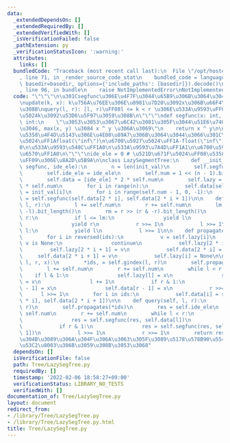```yaml
---
data:
  _extendedDependsOn: []
  _extendedRequiredBy: []
  _extendedVerifiedWith: []
  _isVerificationFailed: false
  _pathExtension: py
  _verificationStatusIcon: ':warning:'
  attributes:
    links: []
  bundledCode: "Traceback (most recent call last):\n  File \"/opt/hostedtoolcache/Python/3.10.6/x64/lib/python3.10/site-packages/onlinejudge_verify/documentation/build.py\"\
    , line 71, in _render_source_code_stat\n    bundled_code = language.bundle(stat.path,\
    \ basedir=basedir, options={'include_paths': [basedir]}).decode()\n  File \"/opt/hostedtoolcache/Python/3.10.6/x64/lib/python3.10/site-packages/onlinejudge_verify/languages/python.py\"\
    , line 96, in bundle\n    raise NotImplementedError\nNotImplementedError\n"
  code: "\"\"\"\n\u301Csegfunc\u306E\u4F7F\u3044\u65B9\u306B\u3064\u3044\u3066\u301C\
    \nupdate(k, x): k\u756A\u76EE\u306E\u8981\u7D20\u3092x\u306B\u66F4\u65B0\u3059\
    \u308B\nquery(l, r): [l, r)\uFF08l <= k < r \u306E\u533A\u9593\uFF09\u304B\u3089\
    \u5024k\u3092\u53D6\u5F97\u3059\u308B\n\"\"\"\ndef segfunc(x: int, y: int) ->\
    \ int:\n    \"\u3053\u3053\u3067\u6C42\u3081\u305F\u3044\u51E6\u7406\u3092\u884C\
    \u3046, max(x, y) \u3084 x ^ y \u306A\u3069\"\n    return x ^ y\n\n\"\"\"\n\u301C\
    \u5358\u4F4D\u5143\u306E\u4E00\u89A7\u306B\u3064\u3044\u3066\u301C\n\u6700\u5C0F\
    \u5024\uFF1Afloat(\"inf\")\n\u6700\u5927\u5024\uFF1A-float(\"inf\")\nXOR\uFF1A\
    0\n\u533A\u9593\u548C\uFF1A0\n\u533A\u9593\u7A4D\uFF1A1\n\u6700\u5927\u516C\u7D04\
    \u6570\uFF1A0\n\"\"\"\nide_ele = 0 # \u521D\u671F\u5024\uFF08\u5358\u4F4D\u5143\
    \uFF09\u306E\u8A2D\u5B9A\n\nclass LazySegmentTree:\n    def __init__(self, init_val,\
    \ segfunc, ide_ele):\n        n = len(init_val)\n        self.segfunc = segfunc\n\
    \        self.ide_ele = ide_ele\n        self.num = 1 << (n - 1).bit_length()\n\
    \        self.data = [ide_ele] * 2 * self.num\n        self.lazy = [None] * 2\
    \ * self.num\n        for i in range(n):\n            self.data[self.num + i]\
    \ = init_val[i]\n        for i in range(self.num - 1, 0, -1):\n            self.data[i]\
    \ = self.segfunc(self.data[2 * i], self.data[2 * i + 1])\n\n    def gindex(self,\
    \ l, r):\n        l += self.num\n        r += self.num\n        lm = l >> (l &\
    \ -l).bit_length()\n        rm = r >> (r & -r).bit_length()\n        while l <\
    \ r:\n            if l <= lm:\n                yield l\n            if r <= rm:\n\
    \                yield r\n            r >>= 1\n            l >>= 1\n        while\
    \ l:\n            yield l\n            l >>= 1\n\n    def propagates(self, *ids):\n\
    \        for i in reversed(ids):\n            v = self.lazy[i]\n            if\
    \ v is None:\n                continue\n            self.lazy[2 * i] = v\n   \
    \         self.lazy[2 * i + 1] = v\n            self.data[2 * i] = v\n       \
    \     self.data[2 * i + 1] = v\n            self.lazy[i] = None\n\n    def update(self,\
    \ l, r, x):\n        *ids, = self.gindex(l, r)\n        self.propagates(*ids)\n\
    \        l += self.num\n        r += self.num\n        while l < r:\n        \
    \    if l & 1:\n                self.lazy[l] = x\n                self.data[l]\
    \ = x\n                l += 1\n            if r & 1:\n                self.lazy[r\
    \ - 1] = x\n                self.data[r - 1] = x\n            r >>= 1\n      \
    \      l >>= 1\n        for i in ids:\n            self.data[i] = self.segfunc(self.data[2\
    \ * i], self.data[2 * i + 1])\n\n    def query(self, l, r):\n        *ids, = self.gindex(l,\
    \ r)\n        self.propagates(*ids)\n        res = self.ide_ele\n        l +=\
    \ self.num\n        r += self.num\n        while l < r:\n            if l & 1:\n\
    \                res = self.segfunc(res, self.data[l])\n                l += 1\n\
    \            if r & 1:\n                res = self.segfunc(res, self.data[r -\
    \ 1])\n            l >>= 1\n            r >>= 1\n        return res\n\n# \u308F\
    \u304B\u3089\u306A\u304F\u306A\u3063\u305F\u3089\u5178\u578B90\u554F\u306E29\u3092\
    \u53C2\u8003\u306B\u3059\u308B\u3053\u3068"
  dependsOn: []
  isVerificationFile: false
  path: Tree/LazySegTree.py
  requiredBy: []
  timestamp: '2022-02-06 18:58:27+09:00'
  verificationStatus: LIBRARY_NO_TESTS
  verifiedWith: []
documentation_of: Tree/LazySegTree.py
layout: document
redirect_from:
- /library/Tree/LazySegTree.py
- /library/Tree/LazySegTree.py.html
title: Tree/LazySegTree.py
---
```

